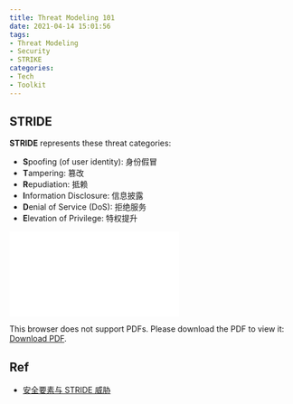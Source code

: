 ```yaml
---
title: Threat Modeling 101
date: 2021-04-14 15:01:56
tags:
- Threat Modeling
- Security
- STRIKE
categories:
- Tech
- Toolkit
---
```


## STRIDE
**STRIDE** represents these threat categories:
* **S**poofing (of user identity): 身份假冒
* **T**ampering: 篡改
* **R**epudiation: 抵赖
* **I**nformation Disclosure: 信息披露
* **D**enial of Service (DoS): 拒绝服务
* **E**levation of Privilege: 特权提升

<object data="/resource-files/strike-threat-modeling-101.pdf" type="application/pdf" width="800px" height="800px">
    <embed src="/resource-files/strike-threat-modeling-101.pdf">
        <p>This browser does not support PDFs. Please download the PDF to view it: <a href="https://binarywoodb.github.io/resource-files/strike-threat-modeling-101.pdf">Download PDF</a>.</p>
    </embed>
</object>

## Ref
* [安全要素与 STRIDE 威胁](https://juejin.cn/post/6844903469732593672)